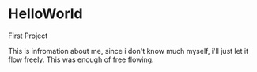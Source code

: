 # HelloWorld
First Project

This is infromation about me, since i don't know much myself, i'll just let it flow freely. This was enough of free flowing.
